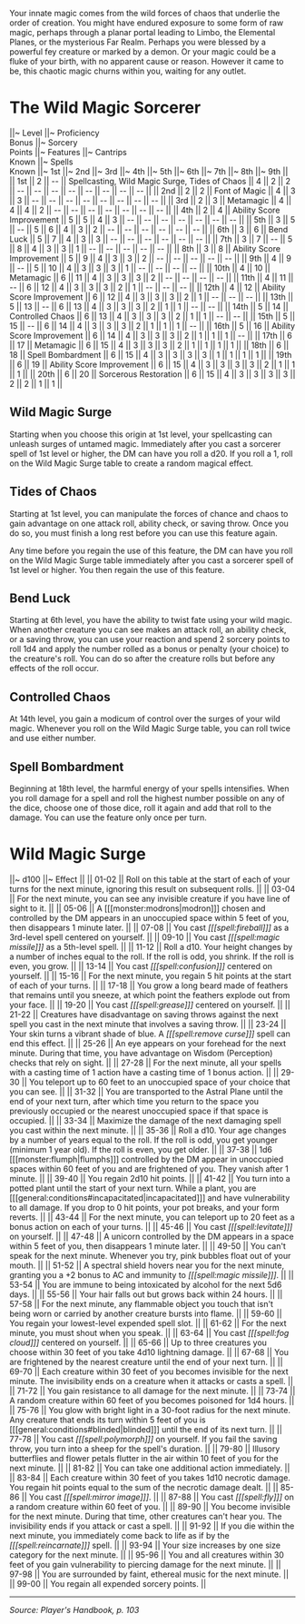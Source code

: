 Your innate magic comes from the wild forces of chaos that underlie the order of creation. You might have endured exposure to some form of raw magic, perhaps through a planar portal leading to Limbo, the Elemental Planes, or the mysterious Far Realm. Perhaps you were blessed by a powerful fey creature or marked by a demon. Or your magic could be a fluke of your birth, with no apparent cause or reason. However it came to be, this chaotic magic churns within you, waiting for any outlet.

# The Wild Magic Sorcerer

||~ Level ||~ Proficiency<br>Bonus ||~ Sorcery<br>Points ||~ Features ||~ Cantrips<br>Known ||~ Spells<br>Known ||~ 1st ||~ 2nd ||~ 3rd ||~ 4th ||~ 5th ||~ 6th ||~ 7th ||~ 8th ||~ 9th ||
|| 1st || 2 || -- || Spellcasting, Wild Magic Surge, Tides of Chaos || 4 || 2 || 2 || -- || -- || -- || -- || -- || -- || -- || -- ||
|| 2nd || 2 || 2 || Font of Magic || 4 || 3 || 3 || -- || -- || -- || -- || -- || -- || -- || -- ||
|| 3rd || 2 || 3 || Metamagic || 4 || 4 || 4 || 2 || -- || -- || -- || -- || -- || -- || -- ||
|| 4th || 2 || 4 || Ability Score Improvement || 5 || 5 || 4 || 3 || -- || -- || -- || -- || -- || -- || -- ||
|| 5th || 3 || 5 || -- || 5 || 6 || 4 || 3 || 2 || -- || -- || -- || -- || -- || -- ||
|| 6th || 3 || 6 || Bend Luck || 5 || 7 || 4 || 3 || 3 || -- || -- || -- || -- || -- || -- ||
|| 7th || 3 || 7 || -- || 5 || 8 || 4 || 3 || 3 || 1 || -- || -- || -- || -- || -- ||
|| 8th || 3 || 8 || Ability Score Improvement || 5 || 9 || 4 || 3 || 3 || 2 || -- || -- || -- || -- || -- ||
|| 9th || 4 || 9 || -- || 5 || 10 || 4 || 3 || 3 || 3 || 1 || -- || -- || -- || -- ||
|| 10th || 4 || 10 || Metamagic || 6 || 11 || 4 || 3 || 3 || 3 || 2 || -- || -- || -- || -- ||
|| 11th || 4 || 11 || -- || 6 || 12 || 4 || 3 || 3 || 3 || 2 || 1 || -- || -- || -- ||
|| 12th || 4 || 12 || Ability Score Improvement || 6 || 12 || 4 || 3 || 3 || 3 || 2 || 1 || -- || -- || -- ||
|| 13th || 5 || 13 || -- || 6 || 13 || 4 || 3 || 3 || 3 || 2 || 1 || 1 || -- || -- ||
|| 14th || 5 || 14 || Controlled Chaos || 6 || 13 || 4 || 3 || 3 || 3 || 2 || 1 || 1 || -- || -- ||
|| 15th || 5 || 15 || -- || 6 || 14 || 4 || 3 || 3 || 3 || 2 || 1 || 1 || 1 || -- ||
|| 16th || 5 || 16 || Ability Score Improvement || 6 || 14 || 4 || 3 || 3 || 3 || 2 || 1 || 1 || 1 || -- ||
|| 17th || 6 || 17 || Metamagic || 6 || 15 || 4 || 3 || 3 || 3 || 2 || 1 || 1 || 1 || 1 ||
|| 18th || 6 || 18 || Spell Bombardment || 6 || 15 || 4 || 3 || 3 || 3 || 3 || 1 || 1 || 1 || 1 ||
|| 19th || 6 || 19 || Ability Score Improvement || 6 || 15 || 4 || 3 || 3 || 3 || 3 || 2 || 1 || 1 || 1 ||
|| 20th || 6 || 20 || Sorcerous Restoration || 6 || 15 || 4 || 3 || 3 || 3 || 3 || 2 || 2 || 1 || 1 ||

## Wild Magic Surge

Starting when you choose this origin at 1st level, your spellcasting can unleash surges of untamed magic. Immediately after you cast a sorcerer spell of 1st level or higher, the DM can have you roll a d20. If you roll a 1, roll on the Wild Magic Surge table to create a random magical effect.

## Tides of Chaos

Starting at 1st level, you can manipulate the forces of chance and chaos to gain advantage on one attack roll, ability check, or saving throw. Once you do so, you must finish a long rest before you can use this feature again.

Any time before you regain the use of this feature, the DM can have you roll on the Wild Magic Surge table immediately after you cast a sorcerer spell of 1st level or higher. You then regain the use of this feature.

## Bend Luck

Starting at 6th level, you have the ability to twist fate using your wild magic. When another creature you can see makes an attack roll, an ability check, or a saving throw, you can use your reaction and spend 2 sorcery points to roll 1d4 and apply the number rolled as a bonus or penalty (your choice) to the creature's roll. You can do so after the creature rolls but before any effects of the roll occur.

## Controlled Chaos

At 14th level, you gain a modicum of control over the surges of your wild magic. Whenever you roll on the Wild Magic Surge table, you can roll twice and use either number.

## Spell Bombardment

Beginning at 18th level, the harmful energy of your spells intensifies. When you roll damage for a spell and roll the highest number possible on any of the dice, choose one of those dice, roll it again and add that roll to the damage. You can use the feature only once per turn.

# Wild Magic Surge

||~ d100 ||~ Effect ||
|| 01-02 || Roll on this table at the start of each of your turns for the next minute, ignoring this result on subsequent rolls. ||
|| 03-04 || For the next minute, you can see any invisible creature if you have line of sight to it. ||
|| 05-06 || A [[[monster:modrons|modron]]] chosen and controlled by the DM appears in an unoccupied space within 5 feet of you, then disappears 1 minute later. ||
|| 07-08 || You cast *[[[spell:fireball]]]* as a 3rd-level spell centered on yourself. ||
|| 09-10 || You cast *[[[spell:magic missile]]]* as a 5th-level spell. ||
|| 11-12 || Roll a d10. Your height changes by a number of inches equal to the roll. If the roll is odd, you shrink. If the roll is even, you grow. ||
|| 13-14 || You cast *[[[spell:confusion]]]* centered on yourself. ||
|| 15-16 || For the next minute, you regain 5 hit points at the start of each of your turns. ||
|| 17-18 || You grow a long beard made of feathers that remains until you sneeze, at which point the feathers explode out from your face. ||
|| 19-20 || You cast *[[[spell:grease]]]* centered on yourself. ||
|| 21-22 || Creatures have disadvantage on saving throws against the next spell you cast in the next minute that involves a saving throw. ||
|| 23-24 || Your skin turns a vibrant shade of blue. A *[[[spell:remove curse]]]* spell can end this effect. ||
|| 25-26 || An eye appears on your forehead for the next minute. During that time, you have advantage on Wisdom (Perception) checks that rely on sight. ||
|| 27-28 || For the next minute, all your spells with a casting time of 1 action have a casting time of 1 bonus action. ||
|| 29-30 || You teleport up to 60 feet to an unoccupied space of your choice that you can see. ||
|| 31-32 || You are transported to the Astral Plane until the end of your next turn, after which time you return to the space you previously occupied or the nearest unoccupied space if that space is occupied. ||
|| 33-34 || Maximize the damage of the next damaging spell you cast within the next minute. ||
|| 35-36 || Roll a d10. Your age changes by a number of years equal to the roll. If the roll is odd, you get younger (minimum 1 year old). If the roll is even, you get older. ||
|| 37-38 || 1d6 [[[monster:flumph|flumphs]]] controlled by the DM appear in unoccupied spaces within 60 feet of you and are frightened of you. They vanish after 1 minute. ||
|| 39-40 || You regain 2d10 hit points. ||
|| 41-42 || You turn into a potted plant until the start of your next turn. While a plant, you are [[[general:conditions#incapacitated|incapacitated]]] and have vulnerability to all damage. If you drop to 0 hit points, your pot breaks, and your form reverts. ||
|| 43-44 || For the next minute, you can teleport up to 20 feet as a bonus action on each of your turns. ||
|| 45-46 || You cast *[[[spell:levitate]]]* on yourself. ||
|| 47-48 || A unicorn controlled by the DM appears in a space within 5 feet of you, then disappears 1 minute later. ||
|| 49-50 || You can't speak for the next minute. Whenever you try, pink bubbles float out of your mouth. ||
|| 51-52 || A spectral shield hovers near you for the next minute, granting you a +2 bonus to AC and immunity to *[[[spell:magic missile]]]*. ||
|| 53-54 || You are immune to being intoxicated by alcohol for the next 5d6 days. ||
|| 55-56 || Your hair falls out but grows back within 24 hours. ||
|| 57-58 || For the next minute, any flammable object you touch that isn't being worn or carried by another creature bursts into flame. ||
|| 59-60 || You regain your lowest-level expended spell slot. ||
|| 61-62 || For the next minute, you must shout when you speak. ||
|| 63-64 || You cast *[[[spell:fog cloud]]]* centered on yourself. ||
|| 65-66 || Up to three creatures you choose within 30 feet of you take 4d10 lightning damage. ||
|| 67-68 || You are frightened by the nearest creature until the end of your next turn. ||
|| 69-70 || Each creature within 30 feet of you becomes invisible for the next minute. The invisibility ends on a creature when it attacks or casts a spell. ||
|| 71-72 || You gain resistance to all damage for the next minute. ||
|| 73-74 || A random creature within 60 feet of you becomes poisoned for 1d4 hours. ||
|| 75-76 || You glow with bright light in a 30-foot radius for the next minute. Any creature that ends its turn within 5 feet of you is [[[general:conditions#blinded|blinded]]] until the end of its next turn. ||
|| 77-78 || You cast *[[[spell:polymorph]]]* on yourself. If you fail the saving throw, you turn into a sheep for the spell's duration. ||
|| 79-80 || Illusory butterflies and flower petals flutter in the air within 10 feet of you for the next minute. ||
|| 81-82 || You can take one additional action immediately. ||
|| 83-84 || Each creature within 30 feet of you takes 1d10 necrotic damage. You regain hit points equal to the sum of the necrotic damage dealt. ||
|| 85-86 || You cast *[[[spell:mirror image]]]*. ||
|| 87-88 || You cast *[[[spell:fly]]]* on a random creature within 60 feet of you. ||
|| 89-90 || You become invisible for the next minute. During that time, other creatures can't hear you. The invisibility ends if you attack or cast a spell. ||
|| 91-92 || If you die within the next minute, you immediately come back to life as if by the *[[[spell:reincarnate]]]* spell. ||
|| 93-94 || Your size increases by one size category for the next minute. ||
|| 95-96 || You and all creatures within 30 feet of you gain vulnerability to piercing damage for the next minute. ||
|| 97-98 || You are surrounded by faint, ethereal music for the next minute. ||
|| 99-00 || You regain all expended sorcery points. ||

----

*Source: Player's Handbook, p. 103*

